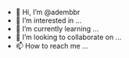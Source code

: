 - 👋 Hi, I’m @adembbr
- 👀 I’m interested in ...
- 🌱 I’m currently learning ...
- 💞️ I’m looking to collaborate on ...
- 📫 How to reach me ...

<!---
adembbr/adembbr is a ✨ special ✨ repository because its `README.md` (this file) appears on your GitHub profile.
You can click the Preview link to take a look at your changes.
--->
